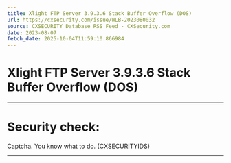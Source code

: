 ```yaml
---
title: Xlight FTP Server 3.9.3.6 Stack Buffer Overflow (DOS)
url: https://cxsecurity.com/issue/WLB-2023080032
source: CXSECURITY Database RSS Feed - CXSecurity.com
date: 2023-08-07
fetch_date: 2025-10-04T11:59:10.866984
---
```


# Xlight FTP Server 3.9.3.6 Stack Buffer Overflow (DOS)

---

# Security check:

Captcha. You know what to do. (CXSECURITYIDS)

---